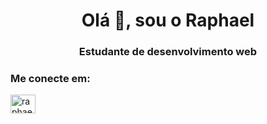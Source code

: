<h1 align="center">Olá 👋, sou o Raphael</h1> 
<h3 align="center">Estudante de desenvolvimento web</h3> 

<h3 align="left">Me conecte em:</h3> 
<p align="left"> 
<a href="https://www.linkedin.com/in/raphael-vasconcelos-278a71180/" target="_blank"><img align="center" src="https://raw.githubusercontent.com/rahuldkjain/github-profile-readme-generator/master/src/images/icons/Social/linked-in-alt.svg" alt="raphael" height="30" width="40" /></a> 
</p>

